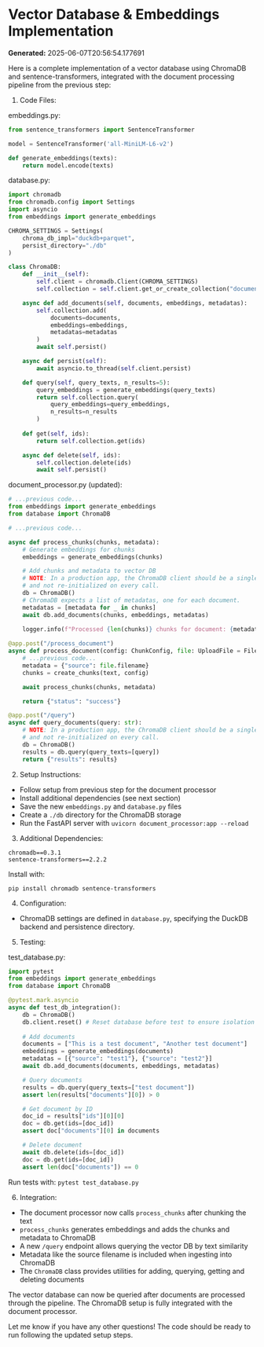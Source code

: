 # Vector Database & Embeddings Implementation

**Generated:** 2025-06-07T20:56:54.177691

Here is a complete implementation of a vector database using ChromaDB and sentence-transformers, integrated with the document processing pipeline from the previous step:

1. Code Files:

embeddings.py:
```python
from sentence_transformers import SentenceTransformer

model = SentenceTransformer('all-MiniLM-L6-v2')

def generate_embeddings(texts):
    return model.encode(texts)
```

database.py:
```python
import chromadb
from chromadb.config import Settings
import asyncio
from embeddings import generate_embeddings

CHROMA_SETTINGS = Settings(
    chroma_db_impl="duckdb+parquet",
    persist_directory="./db"
)

class ChromaDB:
    def __init__(self):
        self.client = chromadb.Client(CHROMA_SETTINGS)
        self.collection = self.client.get_or_create_collection("documents")

    async def add_documents(self, documents, embeddings, metadatas):
        self.collection.add(
            documents=documents,
            embeddings=embeddings,
            metadatas=metadatas
        )
        await self.persist()

    async def persist(self):
        await asyncio.to_thread(self.client.persist)

    def query(self, query_texts, n_results=5):
        query_embeddings = generate_embeddings(query_texts)
        return self.collection.query(
            query_embeddings=query_embeddings, 
            n_results=n_results
        )
    
    def get(self, ids):
        return self.collection.get(ids)

    async def delete(self, ids):
        self.collection.delete(ids)
        await self.persist()
```

document_processor.py (updated):
```python
# ...previous code...
from embeddings import generate_embeddings 
from database import ChromaDB

# ...previous code...

async def process_chunks(chunks, metadata):
    # Generate embeddings for chunks
    embeddings = generate_embeddings(chunks)

    # Add chunks and metadata to vector DB
    # NOTE: In a production app, the ChromaDB client should be a singleton
    # and not re-initialized on every call.
    db = ChromaDB()
    # ChromaDB expects a list of metadatas, one for each document.
    metadatas = [metadata for _ in chunks]
    await db.add_documents(chunks, embeddings, metadatas)
    
    logger.info(f"Processed {len(chunks)} chunks for document: {metadata['source']}")

@app.post("/process_document")
async def process_document(config: ChunkConfig, file: UploadFile = File(...)):
    # ...previous code...
    metadata = {"source": file.filename}
    chunks = create_chunks(text, config)

    await process_chunks(chunks, metadata)

    return {"status": "success"}

@app.post("/query")
async def query_documents(query: str):
    # NOTE: In a production app, the ChromaDB client should be a singleton
    # and not re-initialized on every call.
    db = ChromaDB()
    results = db.query(query_texts=[query])
    return {"results": results}
```

2. Setup Instructions:

- Follow setup from previous step for the document processor
- Install additional dependencies (see next section) 
- Save the new `embeddings.py` and `database.py` files
- Create a `./db` directory for the ChromaDB storage
- Run the FastAPI server with `uvicorn document_processor:app --reload`

3. Additional Dependencies:

```
chromadb==0.3.1
sentence-transformers==2.2.2
```

Install with:
```
pip install chromadb sentence-transformers
```

4. Configuration:
- ChromaDB settings are defined in `database.py`, specifying the DuckDB backend and persistence directory.

5. Testing:

test_database.py:
```python
import pytest
from embeddings import generate_embeddings
from database import ChromaDB

@pytest.mark.asyncio
async def test_db_integration():
    db = ChromaDB()
    db.client.reset() # Reset database before test to ensure isolation
    
    # Add documents
    documents = ["This is a test document", "Another test document"] 
    embeddings = generate_embeddings(documents)
    metadatas = [{"source": "test1"}, {"source": "test2"}]
    await db.add_documents(documents, embeddings, metadatas)

    # Query documents
    results = db.query(query_texts=["test document"])
    assert len(results["documents"][0]) > 0

    # Get document by ID
    doc_id = results["ids"][0][0]
    doc = db.get(ids=[doc_id])
    assert doc["documents"][0] in documents

    # Delete document
    await db.delete(ids=[doc_id])
    doc = db.get(ids=[doc_id])
    assert len(doc["documents"]) == 0
```

Run tests with: `pytest test_database.py`

6. Integration:

- The document processor now calls `process_chunks` after chunking the text
- `process_chunks` generates embeddings and adds the chunks and metadata to ChromaDB
- A new `/query` endpoint allows querying the vector DB by text similarity
- Metadata like the source filename is included when ingesting into ChromaDB
- The `ChromaDB` class provides utilities for adding, querying, getting and deleting documents

The vector database can now be queried after documents are processed through the pipeline. The ChromaDB setup is fully integrated with the document processor.

Let me know if you have any other questions! The code should be ready to run following the updated setup steps.